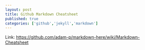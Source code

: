 ```yaml
---
layout: post
title: Github Markdown Cheatsheet
published: true
categories: ['github','jekyll','markdown']
---
```

Link:  https://github.com/adam-p/markdown-here/wiki/Markdown-Cheatsheet
